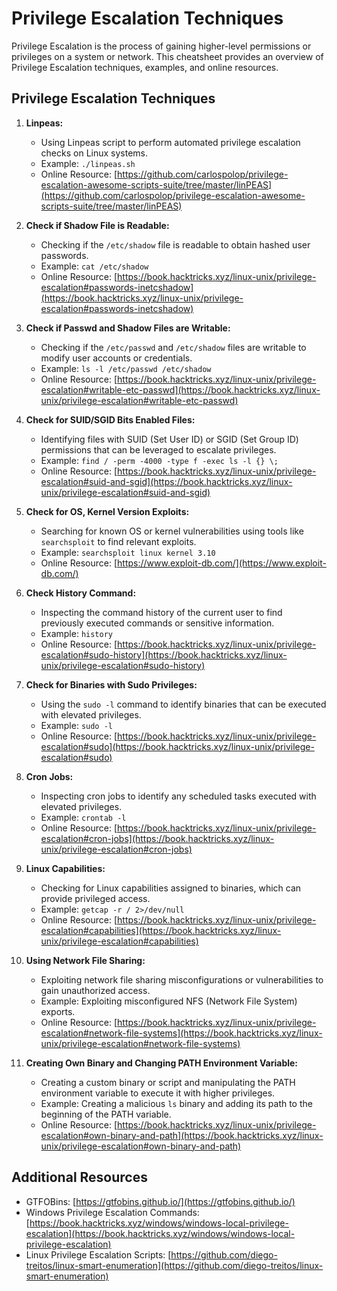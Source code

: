 # Privilege Escalation Techniques

Privilege Escalation is the process of gaining higher-level permissions or privileges on a system or network. This cheatsheet provides an overview of Privilege Escalation techniques, examples, and online resources.

## Privilege Escalation Techniques

1. **Linpeas:**
   - Using Linpeas script to perform automated privilege escalation checks on Linux systems.
   - Example: `./linpeas.sh`
   - Online Resource: [https://github.com/carlospolop/privilege-escalation-awesome-scripts-suite/tree/master/linPEAS](https://github.com/carlospolop/privilege-escalation-awesome-scripts-suite/tree/master/linPEAS)

2. **Check if Shadow File is Readable:**
   - Checking if the `/etc/shadow` file is readable to obtain hashed user passwords.
   - Example: `cat /etc/shadow`
   - Online Resource: [https://book.hacktricks.xyz/linux-unix/privilege-escalation#passwords-inetcshadow](https://book.hacktricks.xyz/linux-unix/privilege-escalation#passwords-inetcshadow)

3. **Check if Passwd and Shadow Files are Writable:**
   - Checking if the `/etc/passwd` and `/etc/shadow` files are writable to modify user accounts or credentials.
   - Example: `ls -l /etc/passwd /etc/shadow`
   - Online Resource: [https://book.hacktricks.xyz/linux-unix/privilege-escalation#writable-etc-passwd](https://book.hacktricks.xyz/linux-unix/privilege-escalation#writable-etc-passwd)

4. **Check for SUID/SGID Bits Enabled Files:**
   - Identifying files with SUID (Set User ID) or SGID (Set Group ID) permissions that can be leveraged to escalate privileges.
   - Example: `find / -perm -4000 -type f -exec ls -l {} \;`
   - Online Resource: [https://book.hacktricks.xyz/linux-unix/privilege-escalation#suid-and-sgid](https://book.hacktricks.xyz/linux-unix/privilege-escalation#suid-and-sgid)

5. **Check for OS, Kernel Version Exploits:**
   - Searching for known OS or kernel vulnerabilities using tools like `searchsploit` to find relevant exploits.
   - Example: `searchsploit linux kernel 3.10`
   - Online Resource: [https://www.exploit-db.com/](https://www.exploit-db.com/)

6. **Check History Command:**
   - Inspecting the command history of the current user to find previously executed commands or sensitive information.
   - Example: `history`
   - Online Resource: [https://book.hacktricks.xyz/linux-unix/privilege-escalation#sudo-history](https://book.hacktricks.xyz/linux-unix/privilege-escalation#sudo-history)

7. **Check for Binaries with Sudo Privileges:**
   - Using the `sudo -l` command to identify binaries that can be executed with elevated privileges.
   - Example: `sudo -l`
   - Online Resource: [https://book.hacktricks.xyz/linux-unix/privilege-escalation#sudo](https://book.hacktricks.xyz/linux-unix/privilege-escalation#sudo)

8. **Cron Jobs:**
   - Inspecting cron jobs to identify any scheduled tasks executed with elevated privileges.
   - Example: `crontab -l`
   - Online Resource: [https://book.hacktricks.xyz/linux-unix/privilege-escalation#cron-jobs](https://book.hacktricks.xyz/linux-unix/privilege-escalation#cron-jobs)

9. **Linux Capabilities:**
   - Checking for Linux capabilities assigned to binaries, which can provide privileged access.
   - Example: `getcap -r / 2>/dev/null`
   - Online Resource: [https://book.hacktricks.xyz/linux-unix/privilege-escalation#capabilities](https://book.hacktricks.xyz/linux-unix/privilege-escalation#capabilities)

10. **Using Network File Sharing:**
    - Exploiting network file sharing misconfigurations or vulnerabilities to gain unauthorized access.
    - Example: Exploiting misconfigured NFS (Network File System) exports.
    - Online Resource: [https://book.hacktricks.xyz/linux-unix/privilege-escalation#network-file-systems](https://book.hacktricks.xyz/linux-unix/privilege-escalation#network-file-systems)

11. **Creating Own Binary and Changing PATH Environment Variable:**
    - Creating a custom binary or script and manipulating the PATH environment variable to execute it with higher privileges.
    - Example: Creating a malicious `ls` binary and adding its path to the beginning of the PATH variable.
    - Online Resource: [https://book.hacktricks.xyz/linux-unix/privilege-escalation#own-binary-and-path](https://book.hacktricks.xyz/linux-unix/privilege-escalation#own-binary-and-path)

## Additional Resources

- GTFOBins: [https://gtfobins.github.io/](https://gtfobins.github.io/)
- Windows Privilege Escalation Commands: [https://book.hacktricks.xyz/windows/windows-local-privilege-escalation](https://book.hacktricks.xyz/windows/windows-local-privilege-escalation)
- Linux Privilege Escalation Scripts: [https://github.com/diego-treitos/linux-smart-enumeration](https://github.com/diego-treitos/linux-smart-enumeration)
